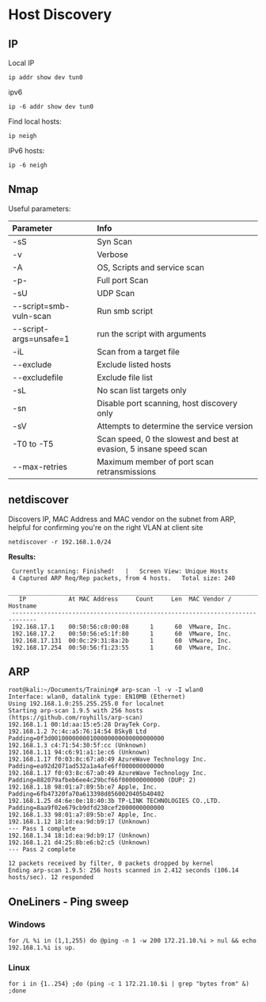 # Host Discovery

## IP

Local IP

```text
ip addr show dev tun0
```

ipv6

```text
ip -6 addr show dev tun0
```

Find local hosts:

`ip neigh`

IPv6 hosts:

`ip -6 neigh` 

## Nmap

Useful parameters: 

| Parameter | Info |
| :--- | :--- |
| -sS  | Syn Scan  |
| -v | Verbose |
| -A  | OS, Scripts and service scan  |
| -p-  | Full port Scan  |
| -sU  | UDP Scan  |
| --script=smb-vuln-scan  | Run smb script  |
| --script-args=unsafe=1  | run the script with arguments  |
| -iL  | Scan from a target file  |
| --exclude  | Exclude listed hosts  |
| --excludefile  | Exclude file list  |
| -sL   | No scan list targets only  |
| -sn  | Disable port scanning, host discovery only  |
| -sV   | Attempts to determine the service version  |
| -T0 to -T5  | Scan speed, 0 the slowest and best at evasion, 5 insane speed scan  |
| --max-retries  | Maximum member of port scan retransmissions  |

## netdiscover

Discovers IP, MAC Address and MAC vendor on the subnet from ARP, helpful for confirming you're on the right VLAN at client site

`netdiscover -r 192.168.1.0/24` 

**Results:** 

```text
 Currently scanning: Finished!   |   Screen View: Unique Hosts                  
 4 Captured ARP Req/Rep packets, from 4 hosts.   Total size: 240                
 _____________________________________________________________________________ 
   IP            At MAC Address     Count     Len  MAC Vendor / Hostname       
 ----------------------------------------------------------------------------- 
 192.168.17.1    00:50:56:c0:00:08      1      60  VMware, Inc.                 
 192.168.17.2    00:50:56:e5:1f:80      1      60  VMware, Inc.                 
 192.168.17.131  00:0c:29:31:8a:2b      1      60  VMware, Inc.                 
 192.168.17.254  00:50:56:f1:23:55      1      60  VMware, Inc.     
```

## ARP

```text
root@kali:~/Documents/Training# arp-scan -l -v -I wlan0  
Interface: wlan0, datalink type: EN10MB (Ethernet) 
Using 192.168.1.0:255.255.255.0 for localnet 
Starting arp-scan 1.9.5 with 256 hosts (https://github.com/royhills/arp-scan) 
192.168.1.1 00:1d:aa:15:e5:28 DrayTek Corp. 
192.168.1.2 7c:4c:a5:76:14:54 BSkyB Ltd Padding=0f3d00100000000100000000000000000000 
192.168.1.3 c4:71:54:30:5f:cc (Unknown) 
192.168.1.11 94:c6:91:a1:1e:c6 (Unknown) 
192.168.1.17 f0:03:8c:67:a0:49 AzureWave Technology Inc.  
Padding=ea92d2071ad532a1a4afe6ff000000000000 
192.168.1.17 f0:03:8c:67:a0:49 AzureWave Technology Inc.  
Padding=882079afbeb6ee4c29bcf66f000000000000 (DUP: 2) 
192.168.1.18 98:01:a7:89:5b:e7 Apple, Inc. Padding=6fb47320fa70a613398d8560020405b40402 
192.168.1.25 d4:6e:0e:18:40:3b TP-LINK TECHNOLOGIES CO.,LTD.  
Padding=8aa9f02e679cb9dfd238cef2000000000000 
192.168.1.33 98:01:a7:89:5b:e7 Apple, Inc. 
192.168.1.12 18:1d:ea:9d:b9:17 (Unknown) 
--- Pass 1 complete 
192.168.1.34 18:1d:ea:9d:b9:17 (Unknown) 
192.168.1.21 d4:25:8b:e6:b2:c5 (Unknown) 
--- Pass 2 complete 

12 packets received by filter, 0 packets dropped by kernel 
Ending arp-scan 1.9.5: 256 hosts scanned in 2.412 seconds (106.14 hosts/sec). 12 responded 
```

## OneLiners - Ping sweep

### Windows

`for /L %i in (1,1,255) do @ping -n 1 -w 200 172.21.10.%i > nul && echo 192.168.1.%i is up.`

### Linux

`for i in {1..254} ;do (ping -c 1 172.21.10.$i | grep "bytes from" &) ;done`

